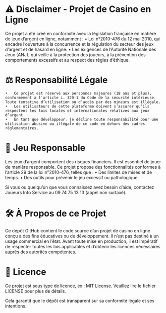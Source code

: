 # ⚠️ Disclaimer - Projet de Casino en Ligne

Ce projet a été créé en conformité avec la législation française en matière de jeux d’argent en ligne, notamment :
	•	Loi n°2010-476 du 12 mai 2010, qui encadre l’ouverture à la concurrence et la régulation du secteur des jeux d’argent et de hasard en ligne.
	•	Les exigences de l’Autorité Nationale des Jeux (ANJ), qui veille à la protection des joueurs, à la prévention des comportements excessifs et au respect des règles d’éthique.

# ⚖️ Responsabilité Légale
	•	Ce projet est réservé aux personnes majeures (18 ans et plus), conformément à l’article L. 320-1 du Code de la sécurité intérieure. Toute tentative d’utilisation ou d’accès par des mineurs est illégale.
	•	Les utilisateurs de cette plateforme doivent s’assurer qu’ils respectent les lois locales et internationales relatives aux jeux d’argent.
	•	En tant que développeur, je décline toute responsabilité pour une utilisation abusive ou illégale de ce code en dehors des cadres réglementaires.

# 🎲 Jeu Responsable

Les jeux d’argent comportent des risques financiers. Il est essentiel de jouer de manière responsable. Ce projet propose des fonctionnalités conformes à l’article 29 de la loi n°2010-476, telles que :
	•	Des limites de mises et de temps.
	•	Des outils pour prévenir le jeu excessif ou pathologique.

Si vous ou quelqu’un que vous connaissez avez besoin d’aide, contactez Joueurs Info Service au 09 74 75 13 13 (appel non surtaxé).

# 🛠️ À Propos de ce Projet

Ce dépôt GitHub contient le code source d’un projet de casino en ligne conçu à des fins éducatives ou de développement. Il n’est pas destiné à un usage commercial en l’état. Avant toute mise en production, il est impératif de respecter toutes les lois applicables et d’obtenir les licences nécessaires auprès des autorités compétentes.

# 📄 Licence

Ce projet est sous type de licence, ex : MIT License. Veuillez lire le fichier LICENSE pour plus de détails.

Cela garantit que le dépôt est transparent sur sa conformité légale et ses intentions.
